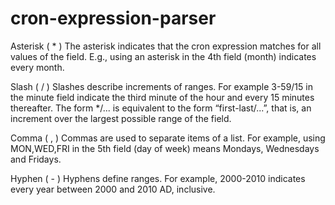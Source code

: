 # cron-expression-parser


Asterisk ( * )
The asterisk indicates that the cron expression matches for all values of the field. E.g., using an asterisk in the 4th field (month) indicates every month.

Slash ( / )
Slashes describe increments of ranges. For example 3-59/15 in the minute field indicate the third minute of the hour and every 15 minutes thereafter. The form */... is equivalent to the form “first-last/...”, that is, an increment over the largest possible range of the field.

Comma ( , )
Commas are used to separate items of a list. For example, using MON,WED,FRI in the 5th field (day of week) means Mondays, Wednesdays and Fridays.

Hyphen ( - )
Hyphens define ranges. For example, 2000-2010 indicates every year between 2000 and 2010 AD, inclusive.